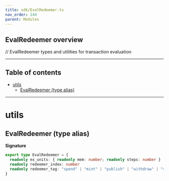 ```yaml
---
title: sdk/EvalRedeemer.ts
nav_order: 144
parent: Modules
---
```


## EvalRedeemer overview

// EvalRedeemer types and utilities for transaction evaluation

---

<h2 class="text-delta">Table of contents</h2>

- [utils](#utils)
  - [EvalRedeemer (type alias)](#evalredeemer-type-alias)

---

# utils

## EvalRedeemer (type alias)

**Signature**

```ts
export type EvalRedeemer = {
  readonly ex_units: { readonly mem: number; readonly steps: number }
  readonly redeemer_index: number
  readonly redeemer_tag: "spend" | "mint" | "publish" | "withdraw" | "vote" | "propose"
}
```
